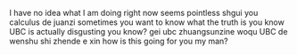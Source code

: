 I have no idea what I am doing right now seems pointless
shgui you calculus de juanzi
sometimes you want to know what the truth is you know
UBC is actually disgusting you know?
gei ubc zhuangsunzine
woqu UBC de wenshu shi zhende e xin
how is this going for you my man?
